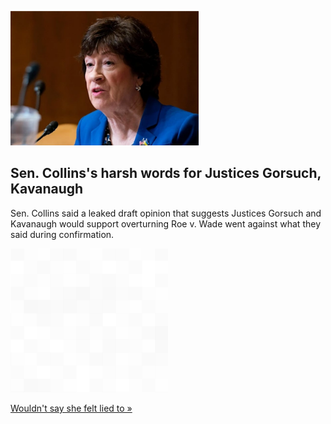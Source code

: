 
![Sen. Collins's harsh words for Justices Gorsuch, Kavanaugh](./20220503175840.png)
## Sen. Collins's harsh words for Justices Gorsuch, Kavanaugh

Sen. Collins said a leaked draft opinion that suggests Justices Gorsuch and Kavanaugh would support overturning Roe v. Wade went against what they said during confirmation.

![pic](../square_bg.png)

[Wouldn't say she felt lied to »](https://www.yahoo.com/news/susan-collins-supreme-court-leak-roe-abortion-kavanaugh-gorsuch-172603085.html)

